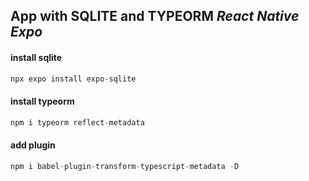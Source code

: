 ## App with SQLITE and TYPEORM *React Native Expo*

#### install sqlite 
~~~typescript
npx expo install expo-sqlite 
~~~

#### install typeorm 
~~~typescript
npm i typeorm reflect-metadata
~~~

#### add plugin 
~~~typescript
npm i babel-plugin-transform-typescript-metadata -D
~~~